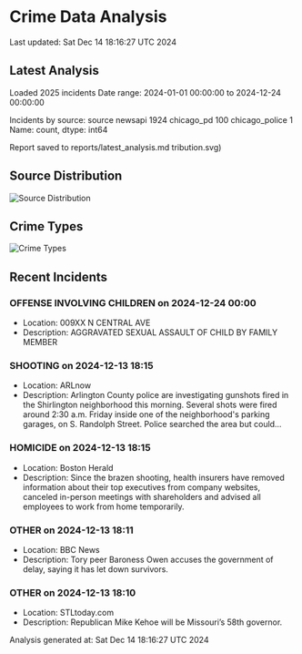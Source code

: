 # Crime Data Analysis
Last updated: Sat Dec 14 18:16:27 UTC 2024

## Latest Analysis

Loaded 2025 incidents
Date range: 2024-01-01 00:00:00 to 2024-12-24 00:00:00

Incidents by source:
source
newsapi           1924
chicago_pd         100
chicago_police       1
Name: count, dtype: int64

Report saved to reports/latest_analysis.md
tribution.svg)

## Source Distribution
![Source Distribution](images/source_distribution.svg)

## Crime Types
![Crime Types](images/crime_types.svg)

## Recent Incidents

### OFFENSE INVOLVING CHILDREN on 2024-12-24 00:00
- Location: 009XX N CENTRAL AVE
- Description: AGGRAVATED SEXUAL ASSAULT OF CHILD BY FAMILY MEMBER


### SHOOTING on 2024-12-13 18:15
- Location: ARLnow
- Description: Arlington County police are investigating gunshots fired in the Shirlington neighborhood this morning. Several shots were fired around 2:30 a.m. Friday inside one of the neighborhood's parking garages, on S. Randolph Street. Police searched the area but could…


### HOMICIDE on 2024-12-13 18:15
- Location: Boston Herald
- Description: Since the brazen shooting, health insurers have removed information about their top executives from company websites, canceled in-person meetings with shareholders and advised all employees to work from home temporarily.


### OTHER on 2024-12-13 18:11
- Location: BBC News
- Description: Tory peer Baroness Owen accuses the government of delay, saying it has let down survivors.


### OTHER on 2024-12-13 18:10
- Location: STLtoday.com
- Description: Republican Mike Kehoe will be Missouri’s 58th governor.

Analysis generated at: Sat Dec 14 18:16:27 UTC 2024
